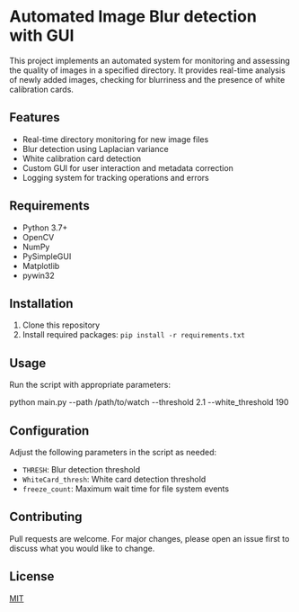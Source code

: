 # Automated Image Blur detection with GUI

This project implements an automated system for monitoring and assessing the quality of images in a specified directory. It provides real-time analysis of newly added images, checking for blurriness and the presence of white calibration cards.

## Features

- Real-time directory monitoring for new image files
- Blur detection using Laplacian variance
- White calibration card detection
- Custom GUI for user interaction and metadata correction
- Logging system for tracking operations and errors

## Requirements

- Python 3.7+
- OpenCV
- NumPy
- PySimpleGUI
- Matplotlib
- pywin32

## Installation

1. Clone this repository
2. Install required packages: `pip install -r requirements.txt`

## Usage

Run the script with appropriate parameters:

python main.py --path /path/to/watch --threshold 2.1 --white_threshold 190


## Configuration

Adjust the following parameters in the script as needed:

- `THRESH`: Blur detection threshold
- `WhiteCard_thresh`: White card detection threshold
- `freeze_count`: Maximum wait time for file system events

## Contributing

Pull requests are welcome. For major changes, please open an issue first to discuss what you would like to change.

## License

[MIT](https://choosealicense.com/licenses/mit/)

